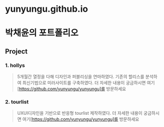 # yunyungu.github.io
# 박채윤의 포트폴리오
## Project
### 1. hollys
> 5개월간 열정을 다해 디자인과 퍼블리싱을 연마하였다.
> 기존의 할리스를 분석하여 최신기법으로 미러사이트를 구축하였다.
> 더 자세한 내용이 궁금하시면 여기[https://github.com/yunyungu/yunyungu]를 방문하세요

### 2. tourlist
> UXUI디자인을 기반으로 반응형 tourlist 제작하였다.
> 더 자세한 내용이 궁금하시면 여기[https://github.com/yunyungu/yunyungu]를 방문하세요
